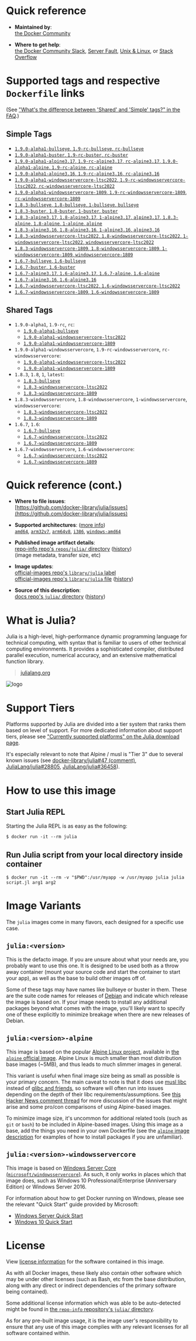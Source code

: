 <!--

********************************************************************************

WARNING:

    DO NOT EDIT "julia/README.md"

    IT IS AUTO-GENERATED

    (from the other files in "julia/" combined with a set of templates)

********************************************************************************

-->

# Quick reference

-	**Maintained by**:  
	[the Docker Community](https://github.com/docker-library/julia)

-	**Where to get help**:  
	[the Docker Community Slack](https://dockr.ly/comm-slack), [Server Fault](https://serverfault.com/help/on-topic), [Unix & Linux](https://unix.stackexchange.com/help/on-topic), or [Stack Overflow](https://stackoverflow.com/help/on-topic)

# Supported tags and respective `Dockerfile` links

(See ["What's the difference between 'Shared' and 'Simple' tags?" in the FAQ](https://github.com/docker-library/faq#whats-the-difference-between-shared-and-simple-tags).)

## Simple Tags

-	[`1.9.0-alpha1-bullseye`, `1.9-rc-bullseye`, `rc-bullseye`](https://github.com/docker-library/julia/blob/3dad07cd2d2bac9a098b5a2051af4d1f28a9d33d/1.9-rc/bullseye/Dockerfile)
-	[`1.9.0-alpha1-buster`, `1.9-rc-buster`, `rc-buster`](https://github.com/docker-library/julia/blob/3dad07cd2d2bac9a098b5a2051af4d1f28a9d33d/1.9-rc/buster/Dockerfile)
-	[`1.9.0-alpha1-alpine3.17`, `1.9-rc-alpine3.17`, `rc-alpine3.17`, `1.9.0-alpha1-alpine`, `1.9-rc-alpine`, `rc-alpine`](https://github.com/docker-library/julia/blob/1d8e89b70dd373eceea2879c87e03cc20cafec1a/1.9-rc/alpine3.17/Dockerfile)
-	[`1.9.0-alpha1-alpine3.16`, `1.9-rc-alpine3.16`, `rc-alpine3.16`](https://github.com/docker-library/julia/blob/3dad07cd2d2bac9a098b5a2051af4d1f28a9d33d/1.9-rc/alpine3.16/Dockerfile)
-	[`1.9.0-alpha1-windowsservercore-ltsc2022`, `1.9-rc-windowsservercore-ltsc2022`, `rc-windowsservercore-ltsc2022`](https://github.com/docker-library/julia/blob/3dad07cd2d2bac9a098b5a2051af4d1f28a9d33d/1.9-rc/windows/windowsservercore-ltsc2022/Dockerfile)
-	[`1.9.0-alpha1-windowsservercore-1809`, `1.9-rc-windowsservercore-1809`, `rc-windowsservercore-1809`](https://github.com/docker-library/julia/blob/3dad07cd2d2bac9a098b5a2051af4d1f28a9d33d/1.9-rc/windows/windowsservercore-1809/Dockerfile)
-	[`1.8.3-bullseye`, `1.8-bullseye`, `1-bullseye`, `bullseye`](https://github.com/docker-library/julia/blob/67e9fba49142aff253b82037bcd878fac03e4e11/1.8/bullseye/Dockerfile)
-	[`1.8.3-buster`, `1.8-buster`, `1-buster`, `buster`](https://github.com/docker-library/julia/blob/67e9fba49142aff253b82037bcd878fac03e4e11/1.8/buster/Dockerfile)
-	[`1.8.3-alpine3.17`, `1.8-alpine3.17`, `1-alpine3.17`, `alpine3.17`, `1.8.3-alpine`, `1.8-alpine`, `1-alpine`, `alpine`](https://github.com/docker-library/julia/blob/1d8e89b70dd373eceea2879c87e03cc20cafec1a/1.8/alpine3.17/Dockerfile)
-	[`1.8.3-alpine3.16`, `1.8-alpine3.16`, `1-alpine3.16`, `alpine3.16`](https://github.com/docker-library/julia/blob/67e9fba49142aff253b82037bcd878fac03e4e11/1.8/alpine3.16/Dockerfile)
-	[`1.8.3-windowsservercore-ltsc2022`, `1.8-windowsservercore-ltsc2022`, `1-windowsservercore-ltsc2022`, `windowsservercore-ltsc2022`](https://github.com/docker-library/julia/blob/67e9fba49142aff253b82037bcd878fac03e4e11/1.8/windows/windowsservercore-ltsc2022/Dockerfile)
-	[`1.8.3-windowsservercore-1809`, `1.8-windowsservercore-1809`, `1-windowsservercore-1809`, `windowsservercore-1809`](https://github.com/docker-library/julia/blob/67e9fba49142aff253b82037bcd878fac03e4e11/1.8/windows/windowsservercore-1809/Dockerfile)
-	[`1.6.7-bullseye`, `1.6-bullseye`](https://github.com/docker-library/julia/blob/a7e28ee0b611690e7c81b37edbc04c64e38c9aa8/1.6/bullseye/Dockerfile)
-	[`1.6.7-buster`, `1.6-buster`](https://github.com/docker-library/julia/blob/a7e28ee0b611690e7c81b37edbc04c64e38c9aa8/1.6/buster/Dockerfile)
-	[`1.6.7-alpine3.17`, `1.6-alpine3.17`, `1.6.7-alpine`, `1.6-alpine`](https://github.com/docker-library/julia/blob/1d8e89b70dd373eceea2879c87e03cc20cafec1a/1.6/alpine3.17/Dockerfile)
-	[`1.6.7-alpine3.16`, `1.6-alpine3.16`](https://github.com/docker-library/julia/blob/a7e28ee0b611690e7c81b37edbc04c64e38c9aa8/1.6/alpine3.16/Dockerfile)
-	[`1.6.7-windowsservercore-ltsc2022`, `1.6-windowsservercore-ltsc2022`](https://github.com/docker-library/julia/blob/e0d0364c90b544d2d6de097e324ff7cc538613e8/1.6/windows/windowsservercore-ltsc2022/Dockerfile)
-	[`1.6.7-windowsservercore-1809`, `1.6-windowsservercore-1809`](https://github.com/docker-library/julia/blob/e0d0364c90b544d2d6de097e324ff7cc538613e8/1.6/windows/windowsservercore-1809/Dockerfile)

## Shared Tags

-	`1.9.0-alpha1`, `1.9-rc`, `rc`:
	-	[`1.9.0-alpha1-bullseye`](https://github.com/docker-library/julia/blob/3dad07cd2d2bac9a098b5a2051af4d1f28a9d33d/1.9-rc/bullseye/Dockerfile)
	-	[`1.9.0-alpha1-windowsservercore-ltsc2022`](https://github.com/docker-library/julia/blob/3dad07cd2d2bac9a098b5a2051af4d1f28a9d33d/1.9-rc/windows/windowsservercore-ltsc2022/Dockerfile)
	-	[`1.9.0-alpha1-windowsservercore-1809`](https://github.com/docker-library/julia/blob/3dad07cd2d2bac9a098b5a2051af4d1f28a9d33d/1.9-rc/windows/windowsservercore-1809/Dockerfile)
-	`1.9.0-alpha1-windowsservercore`, `1.9-rc-windowsservercore`, `rc-windowsservercore`:
	-	[`1.9.0-alpha1-windowsservercore-ltsc2022`](https://github.com/docker-library/julia/blob/3dad07cd2d2bac9a098b5a2051af4d1f28a9d33d/1.9-rc/windows/windowsservercore-ltsc2022/Dockerfile)
	-	[`1.9.0-alpha1-windowsservercore-1809`](https://github.com/docker-library/julia/blob/3dad07cd2d2bac9a098b5a2051af4d1f28a9d33d/1.9-rc/windows/windowsservercore-1809/Dockerfile)
-	`1.8.3`, `1.8`, `1`, `latest`:
	-	[`1.8.3-bullseye`](https://github.com/docker-library/julia/blob/67e9fba49142aff253b82037bcd878fac03e4e11/1.8/bullseye/Dockerfile)
	-	[`1.8.3-windowsservercore-ltsc2022`](https://github.com/docker-library/julia/blob/67e9fba49142aff253b82037bcd878fac03e4e11/1.8/windows/windowsservercore-ltsc2022/Dockerfile)
	-	[`1.8.3-windowsservercore-1809`](https://github.com/docker-library/julia/blob/67e9fba49142aff253b82037bcd878fac03e4e11/1.8/windows/windowsservercore-1809/Dockerfile)
-	`1.8.3-windowsservercore`, `1.8-windowsservercore`, `1-windowsservercore`, `windowsservercore`:
	-	[`1.8.3-windowsservercore-ltsc2022`](https://github.com/docker-library/julia/blob/67e9fba49142aff253b82037bcd878fac03e4e11/1.8/windows/windowsservercore-ltsc2022/Dockerfile)
	-	[`1.8.3-windowsservercore-1809`](https://github.com/docker-library/julia/blob/67e9fba49142aff253b82037bcd878fac03e4e11/1.8/windows/windowsservercore-1809/Dockerfile)
-	`1.6.7`, `1.6`:
	-	[`1.6.7-bullseye`](https://github.com/docker-library/julia/blob/a7e28ee0b611690e7c81b37edbc04c64e38c9aa8/1.6/bullseye/Dockerfile)
	-	[`1.6.7-windowsservercore-ltsc2022`](https://github.com/docker-library/julia/blob/e0d0364c90b544d2d6de097e324ff7cc538613e8/1.6/windows/windowsservercore-ltsc2022/Dockerfile)
	-	[`1.6.7-windowsservercore-1809`](https://github.com/docker-library/julia/blob/e0d0364c90b544d2d6de097e324ff7cc538613e8/1.6/windows/windowsservercore-1809/Dockerfile)
-	`1.6.7-windowsservercore`, `1.6-windowsservercore`:
	-	[`1.6.7-windowsservercore-ltsc2022`](https://github.com/docker-library/julia/blob/e0d0364c90b544d2d6de097e324ff7cc538613e8/1.6/windows/windowsservercore-ltsc2022/Dockerfile)
	-	[`1.6.7-windowsservercore-1809`](https://github.com/docker-library/julia/blob/e0d0364c90b544d2d6de097e324ff7cc538613e8/1.6/windows/windowsservercore-1809/Dockerfile)

# Quick reference (cont.)

-	**Where to file issues**:  
	[https://github.com/docker-library/julia/issues](https://github.com/docker-library/julia/issues)

-	**Supported architectures**: ([more info](https://github.com/docker-library/official-images#architectures-other-than-amd64))  
	[`amd64`](https://hub.docker.com/r/amd64/julia/), [`arm32v7`](https://hub.docker.com/r/arm32v7/julia/), [`arm64v8`](https://hub.docker.com/r/arm64v8/julia/), [`i386`](https://hub.docker.com/r/i386/julia/), [`windows-amd64`](https://hub.docker.com/r/winamd64/julia/)

-	**Published image artifact details**:  
	[repo-info repo's `repos/julia/` directory](https://github.com/docker-library/repo-info/blob/master/repos/julia) ([history](https://github.com/docker-library/repo-info/commits/master/repos/julia))  
	(image metadata, transfer size, etc)

-	**Image updates**:  
	[official-images repo's `library/julia` label](https://github.com/docker-library/official-images/issues?q=label%3Alibrary%2Fjulia)  
	[official-images repo's `library/julia` file](https://github.com/docker-library/official-images/blob/master/library/julia) ([history](https://github.com/docker-library/official-images/commits/master/library/julia))

-	**Source of this description**:  
	[docs repo's `julia/` directory](https://github.com/docker-library/docs/tree/master/julia) ([history](https://github.com/docker-library/docs/commits/master/julia))

# What is Julia?

Julia is a high-level, high-performance dynamic programming language for technical computing, with syntax that is familiar to users of other technical computing environments. It provides a sophisticated compiler, distributed parallel execution, numerical accuracy, and an extensive mathematical function library.

> [julialang.org](http://julialang.org/)

![logo](https://raw.githubusercontent.com/docker-library/docs/520519ad7db3ea9fd5d3590e836c839a0ffd6f19/julia/logo.png)

# Support Tiers

Platforms supported by Julia are divided into a tier system that ranks them based on level of support. For more dedicated information about support tiers, please see ["Currently supported platforms" on the Julia download page](https://julialang.org/downloads/#currently_supported_platforms).

It's especially relevant to note that Alpine / musl is "Tier 3" due to several known issues (see [docker-library/julia#47 (comment)](https://github.com/docker-library/julia/pull/47#issuecomment-652661869), [JuliaLang/julia#28805](https://github.com/JuliaLang/julia/issues/28805), [JuliaLang/julia#36458](https://github.com/JuliaLang/julia/issues/36458)).

# How to use this image

## Start Julia REPL

Starting the Julia REPL is as easy as the following:

```console
$ docker run -it --rm julia
```

## Run Julia script from your local directory inside container

```console
$ docker run -it --rm -v "$PWD":/usr/myapp -w /usr/myapp julia julia script.jl arg1 arg2
```

# Image Variants

The `julia` images come in many flavors, each designed for a specific use case.

## `julia:<version>`

This is the defacto image. If you are unsure about what your needs are, you probably want to use this one. It is designed to be used both as a throw away container (mount your source code and start the container to start your app), as well as the base to build other images off of.

Some of these tags may have names like bullseye or buster in them. These are the suite code names for releases of [Debian](https://wiki.debian.org/DebianReleases) and indicate which release the image is based on. If your image needs to install any additional packages beyond what comes with the image, you'll likely want to specify one of these explicitly to minimize breakage when there are new releases of Debian.

## `julia:<version>-alpine`

This image is based on the popular [Alpine Linux project](https://alpinelinux.org), available in [the `alpine` official image](https://hub.docker.com/_/alpine). Alpine Linux is much smaller than most distribution base images (~5MB), and thus leads to much slimmer images in general.

This variant is useful when final image size being as small as possible is your primary concern. The main caveat to note is that it does use [musl libc](https://musl.libc.org) instead of [glibc and friends](https://www.etalabs.net/compare_libcs.html), so software will often run into issues depending on the depth of their libc requirements/assumptions. See [this Hacker News comment thread](https://news.ycombinator.com/item?id=10782897) for more discussion of the issues that might arise and some pro/con comparisons of using Alpine-based images.

To minimize image size, it's uncommon for additional related tools (such as `git` or `bash`) to be included in Alpine-based images. Using this image as a base, add the things you need in your own Dockerfile (see the [`alpine` image description](https://hub.docker.com/_/alpine/) for examples of how to install packages if you are unfamiliar).

## `julia:<version>-windowsservercore`

This image is based on [Windows Server Core (`microsoft/windowsservercore`)](https://hub.docker.com/r/microsoft/windowsservercore/). As such, it only works in places which that image does, such as Windows 10 Professional/Enterprise (Anniversary Edition) or Windows Server 2016.

For information about how to get Docker running on Windows, please see the relevant "Quick Start" guide provided by Microsoft:

-	[Windows Server Quick Start](https://msdn.microsoft.com/en-us/virtualization/windowscontainers/quick_start/quick_start_windows_server)
-	[Windows 10 Quick Start](https://msdn.microsoft.com/en-us/virtualization/windowscontainers/quick_start/quick_start_windows_10)

# License

View [license information](http://julialang.org/) for the software contained in this image.

As with all Docker images, these likely also contain other software which may be under other licenses (such as Bash, etc from the base distribution, along with any direct or indirect dependencies of the primary software being contained).

Some additional license information which was able to be auto-detected might be found in [the `repo-info` repository's `julia/` directory](https://github.com/docker-library/repo-info/tree/master/repos/julia).

As for any pre-built image usage, it is the image user's responsibility to ensure that any use of this image complies with any relevant licenses for all software contained within.
